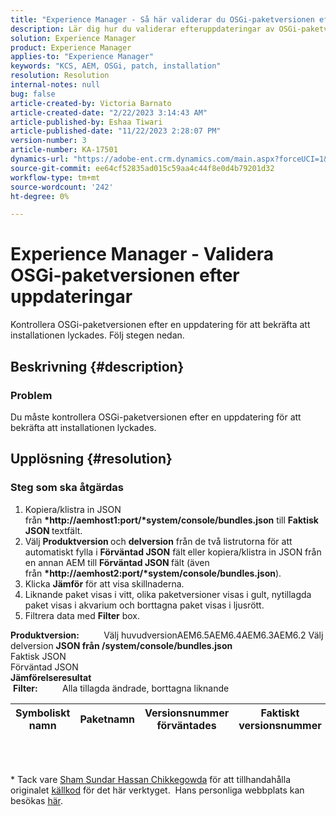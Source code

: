 ```yaml
---
title: "Experience Manager - Så här validerar du OSGi-paketversionen efter uppdateringar"
description: Lär dig hur du validerar efteruppdateringar av OSGi-paketversioner.
solution: Experience Manager
product: Experience Manager
applies-to: "Experience Manager"
keywords: "KCS, AEM, OSGi, patch, installation"
resolution: Resolution
internal-notes: null
bug: false
article-created-by: Victoria Barnato
article-created-date: "2/22/2023 3:14:43 AM"
article-published-by: Eshaa Tiwari
article-published-date: "11/22/2023 2:28:07 PM"
version-number: 3
article-number: KA-17501
dynamics-url: "https://adobe-ent.crm.dynamics.com/main.aspx?forceUCI=1&pagetype=entityrecord&etn=knowledgearticle&id=b247d608-5fb2-ed11-83fe-6045bd0067ea"
source-git-commit: ee64cf52835ad015c59aa4c44f8e0d4b79201d32
workflow-type: tm+mt
source-wordcount: '242'
ht-degree: 0%

---
```


# Experience Manager - Validera OSGi-paketversionen efter uppdateringar


Kontrollera OSGi-paketversionen efter en uppdatering för att bekräfta att installationen lyckades. Följ stegen nedan.

## Beskrivning {#description}


### Problem

Du måste kontrollera OSGi-paketversionen efter en uppdatering för att bekräfta att installationen lyckades.


## Upplösning {#resolution}


### Steg som ska åtgärdas

1. Kopiera/klistra in JSON från <b>*http://aemhost1:port/*system/console/bundles.json</b> till <b>Faktisk JSON </b>textfält.
2. Välj <b>Produktversion </b>och <b>delversion</b> från de två listrutorna för att automatiskt fylla i <b>Förväntad JSON</b> fält<b> </b>eller kopiera/klistra in JSON från en annan AEM till <b>Förväntad JSON </b>fält (även från <b>*http://aemhost2:port/*system/console/bundles.json</b>).
3. Klicka <b>Jämför</b> för att visa skillnaderna.
4. Liknande paket visas i vitt, olika paketversioner visas i gult, nytillagda paket visas i akvarium och borttagna paket visas i ljusrött.
5. Filtrera data med <b>Filter</b> box.

<b>Produktversion:</b>          Välj huvudversionAEM6.5AEM6.4AEM6.3AEM6.2 Välj delversion
<b>JSON från /system/console/bundles.json</b><br>Faktisk JSON <br>Förväntad JSON 
 <br><b>Jämförelseresultat</b><br> <b>Filter:</b>          Alla tillagda ändrade, borttagna liknande     <br>

| Symboliskt namn | Paketnamn | Versionsnummer förväntades | Faktiskt versionsnummer |
| --- | --- | --- | --- |

<br> 




\* Tack vare [Sham Sundar Hassan Chikkegowda](https://www.linkedin.com/in/sham-sundar-hassan-chikkegowda-6b03a517) för att tillhandahålla originalet [källkod](https://github.com/Schikkeg/schikkeg.github.io/blob/master/tools/coi.html) för det här verktyget.  Hans personliga webbplats kan besökas [här](https://www.aemstuff.com/).
